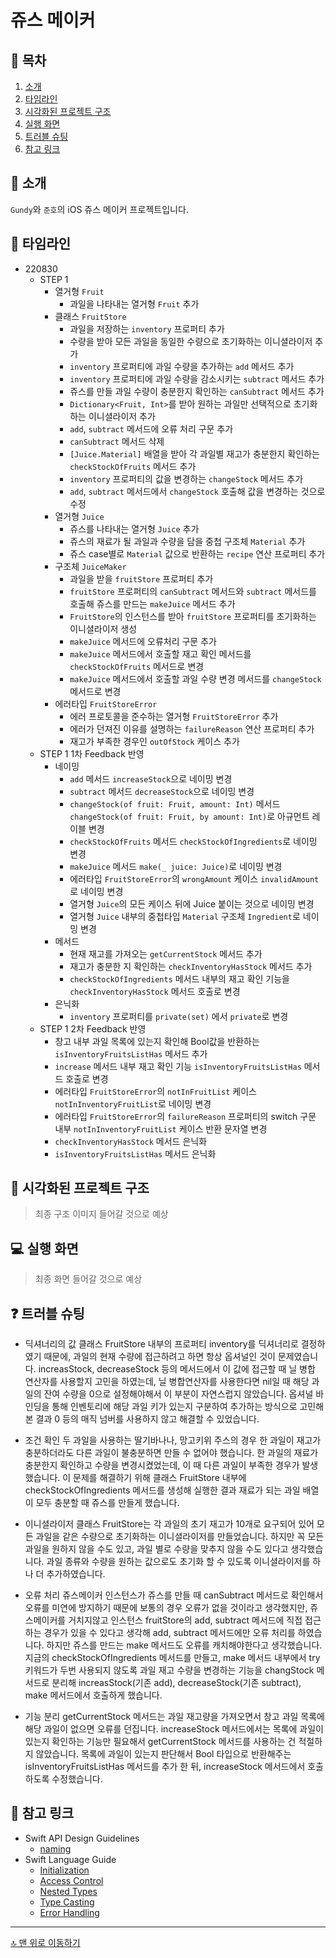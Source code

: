 # 쥬스 메이커

## 📖 목차
1. [소개](#-소개)
2. [타임라인](#-타임라인)
3. [시각화된 프로젝트 구조](#-시각화된-프로젝트-구조)
4. [실행 화면](#-실행-화면)
5. [트러블 슈팅](#-트러블-슈팅)
6. [참고 링크](#-참고-링크)

## 🌱 소개

`Gundy`와 `준호`의 iOS 쥬스 메이커 프로젝트입니다.

## 📆 타임라인

- 220830
    - STEP 1
        - 열거형 `Fruit`
            - 과일을 나타내는 열거형 `Fruit` 추가
        - 클래스 `FruitStore`
            - 과일을 저장하는 `inventory` 프로퍼티 추가
            - 수량을 받아 모든 과일을 동일한 수량으로 초기화하는 이니셜라이저 추가
            - `inventory` 프로퍼티에 과일 수량을 추가하는 `add` 메서드 추가
            - `inventory` 프로퍼티에 과일 수량을 감소시키는 `subtract` 메서드 추가
            - 쥬스를 만들 과일 수량이 충분한지 확인하는 `canSubtract` 메서드 추가
            - `Dictionary<Fruit, Int>`를 받아 원하는 과일만 선택적으로 초기화하는 이니셜라이저 추가
            - `add`, `subtract` 메서드에 오류 처리 구문 추가
            - `canSubtract` 메서드 삭제
            - `[Juice.Material]` 배열을 받아 각 과일별 재고가 충분한지 확인하는 `checkStockOfFruits` 메서드 추가
            - `inventory` 프로퍼티의 값을 변경하는 `changeStock` 메서드 추가
            - `add`, `subtract` 메서드에서 `changeStock` 호출해 값을 변경하는 것으로 수정
        - 열거형 `Juice`
            - 쥬스를 나타내는 열거형 `Juice` 추가
            - 쥬스의 재료가 될 과일과 수량을 담을 중첩 구조체 `Material` 추가
            - 쥬스 case별로 `Material` 값으로 반환하는 `recipe` 연산 프로퍼티 추가
        - 구조체 `JuiceMaker`
            - 과일을 받을 `fruitStore` 프로퍼티 추가
            - `fruitStore` 프로퍼티의 `canSubtract` 메서드와 `subtract` 메서드를 호출해 쥬스를 만드는 `makeJuice` 메서드 추가
            - `FruitStore`의 인스턴스를 받아 `fruitStore` 프로퍼티를 초기화하는 이니셜라이저 생성
            - `makeJuice` 메서드에 오류처리 구문 추가
            - `makeJuice` 메서드에서 호출할 재고 확인 메서드를 `checkStockOfFruits` 메서드로 변경
            - `makeJuice` 메서드에서 호출할 과일 수량 변경 메서드를 `changeStock` 메서드로 변경
        - 에러타입 `FruitStoreError`
            - 에러 프로토콜을 준수하는 열거형 `FruitStoreError` 추가
            - 에러가 던져진 이유를 설명하는 `failureReason` 연산 프로퍼티 추가
            - 재고가 부족한 경우인 `outOfStock` 케이스 추가
    - STEP 1 1차 Feedback 반영
        - 네이밍
            - `add` 메서드 `increaseStock`으로 네이밍 변경
            - `subtract` 메서드 `decreaseStock`으로 네이밍 변경
            - `changeStock(of fruit: Fruit, amount: Int)` 메서드 `changeStock(of fruit: Fruit, by amount: Int)`로 아규먼트 레이블 변경
            - `checkStockOfFruits` 메서드 `checkStockOfIngredients`로 네이밍 변경
            - `makeJuice` 메서드 `make(_ juice: Juice)`로 네이밍 변경
            - 에러타입 `FruitStoreError`의 `wrongAmount` 케이스 `invalidAmount`로 네이밍 변경
            - 열거형 `Juice`의 모든 케이스 뒤에 Juice 붙이는 것으로 네이밍 변경
            - 열거형 `Juice` 내부의 중첩타입 `Material` 구조체 `Ingredient`로 네이밍 변경
        - 메서드
            - 현재 재고를 가져오는 `getCurrentStock` 메서드 추가
            - 재고가 충분한 지 확인하는 `checkInventoryHasStock` 메서드 추가
            - `checkStockOfIngredients` 메서드 내부의 재고 확인 기능을 `checkInventoryHasStock` 메서드 호출로 변경
        - 은닉화
            - `inventory` 프로퍼티를 `private(set)` 에서 `private`로 변경
    - STEP 1 2차 Feedback 반영
        - 창고 내부 과일 목록에 있는지 확인해 Bool값을 반환하는 `isInventoryFruitsListHas` 메서드 추가
        - `increase` 메서드 내부 재고 확인 기능 `isInventoryFruitsListHas` 메서드 호출로 변경
        - 에러타입 `FruitStoreError`의 `notInFruitList` 케이스 `notInInventoryFruitList`로 네이밍 변경
        - 에러타입 `FruitStoreError`의 `failureReason` 프로퍼티의 switch 구문 내부 `notInInventoryFruitList` 케이스 반환 문자열 변경
        - `checkInventoryHasStock` 메서드 은닉화
        - `isInventoryFruitsListHas` 메서드 은닉화

## 👀 시각화된 프로젝트 구조

> 최종 구조 이미지 들어갈 것으로 예상

## 💻 실행 화면

> 최종 화면 들어갈 것으로 예상

## ❓ 트러블 슈팅

- 딕셔너리의 값
    클래스 FruitStore 내부의 프로퍼티 inventory를 딕셔너리로 결정하였기 때문에, 과일의 현재 수량에 접근하려고 하면 항상 옵셔널인 것이 문제였습니다. increasStock, decreaseStock 등의 메서드에서 이 값에 접근할 때 닐 병합 연산자를 사용할지 고민을 하였는데, 닐 병합연산자를 사용한다면 nil일 때 해당 과일의 잔여 수량을 0으로 설정해야해서 이 부분이 자연스럽지 않았습니다. 옵셔널 바인딩을 통해 인벤토리에 해당 과일 키가 있는지 구분하여 추가하는 방식으로 고민해본 결과 0 등의 매직 넘버를 사용하지 않고 해결할 수 있었습니다.

- 조건 확인
    두 과일을 사용하는 딸기바나나, 망고키위 주스의 경우 한 과일이 재고가 충분하더라도 다른 과일이 불충분하면 만들 수 없어야 했습니다. 한 과일의 재료가 충분한지 확인하고 수량을 변경시켰었는데, 이 때 다른 과일이 부족한 경우가 발생했습니다. 이 문제를 해결하기 위해 클래스 FruitStore 내부에 checkStockOfIngredients 메서드를 생성해 실행한 결과 재료가 되는 과일 배열이 모두 충분할 때 쥬스를 만들게 했습니다.

- 이니셜라이저
    클래스 FruitStore는 각 과일의 초기 재고가 10개로 요구되어 있어 모든 과일을 같은 수량으로 초기화하는 이니셜라이저를 만들었습니다. 하지만 꼭 모든 과일을 원하지 않을 수도 있고, 과일 별로 수량을 맞추지 않을 수도 있다고 생각했습니다. 과일 종류와 수량을 원하는 값으로도 초기화 할 수 있도록 이니셜라이저를 하나 더 추가하였습니다.

- 오류 처리
    쥬스메이커 인스턴스가 쥬스를 만들 때 canSubtract 메서드로 확인해서 오류를 미연에 방지하기 때문에 보통의 경우 오류가 없을 것이라고 생각했지만, 쥬스메이커를 거치지않고 인스턴스 fruitStore의 add, subtract 메서드에 직접 접근하는 경우가 있을 수 있다고 생각해 add, subtract 메서드에만 오류 처리를 하였습니다. 하지만 쥬스를 만드는 make 메서드도 오류를 캐치해야한다고 생각했습니다. 지금의 checkStockOfIngredients 메서드를 만들고, make 메서드 내부에서 try 키워드가 두번 사용되지 않도록 과일 재고 수량을 변경하는 기능을 changStock 메서드로 분리해 increasStock(기존 add), decreaseStock(기존 subtract), make 메서드에서 호출하게 했습니다.
    
- 기능 분리
    getCurrentStock 메서드는 과일 재고량을 가져오면서 창고 과일 목록에 해당 과일이 없으면 오류를 던집니다. increaseStock 메서드에서는 목록에 과일이 있는지 확인하는 기능만 필요해서 getCurrentStock 메서드를 사용하는 건 적절하지 않았습니다. 목록에 과일이 있는지 판단해서 Bool 타입으로 반환해주는 isInventoryFruitsListHas 메서드를 추가 한 뒤, increaseStock 메서드에서 호출하도록 수정했습니다.
        
## 🔗 참고 링크

- Swift API Design Guidelines
    - [naming](https://www.swift.org/documentation/api-design-guidelines/#naming)
- Swift Language Guide
    - [Initialization](https://docs.swift.org/swift-book/LanguageGuide/Initialization.html)
    - [Access Control](https://docs.swift.org/swift-book/LanguageGuide/AccessControl.html)
    - [Nested Types](https://docs.swift.org/swift-book/LanguageGuide/NestedTypes.html)
    - [Type Casting](https://docs.swift.org/swift-book/LanguageGuide/TypeCasting.html)
    - [Error Handling](https://docs.swift.org/swift-book/LanguageGuide/ErrorHandling.html)

---

[🔝 맨 위로 이동하기](#쥬스-메이커)
